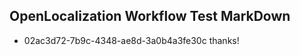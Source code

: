 ## OpenLocalization Workflow Test MarkDown
* 02ac3d72-7b9c-4348-ae8d-3a0b4a3fe30c thanks!

<!--HONumber=Jul16_HO2-->


